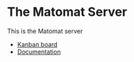 The Matomat Server
==================

This is the Matomat server
- [Kanban board](https://github.com/orgs/FSIN-ohm/projects/1)
- [Documentation](https://github.com/FSIN-ohm/Matomat-Documentation)
